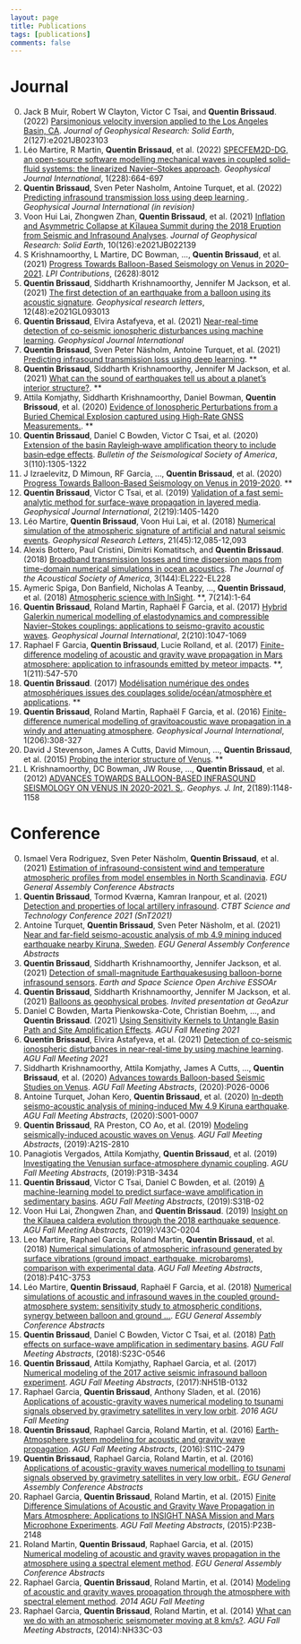 ```yaml
---
layout: page
title: Publications
tags: [publications]
comments: false
---
```


Journal
=====

0. Jack B Muir, Robert W Clayton, Victor C Tsai, and **Quentin Brissaud**. (2022) [Parsimonious velocity inversion applied to the Los Angeles Basin, CA](https://agupubs.onlinelibrary.wiley.com/doi/abs/10.1029/2021JB023103). *Journal of Geophysical Research: Solid Earth*, 2(127):e2021JB023103
1. Léo Martire, R Martin, **Quentin Brissaud**, et al. (2022) [SPECFEM2D-DG, an open-source software modelling mechanical waves in coupled solid–fluid systems: the linearized Navier–Stokes approach](https://academic.oup.com/gji/article-abstract/228/1/664/6342174). *Geophysical Journal International*, 1(228):664-697
2. **Quentin Brissaud**, Sven Peter Nasholm, Antoine Turquet, et al. (2022) [Predicting infrasound transmission loss using deep learning ](https://www.essoar.org/doi/10.1002/essoar.10509609.1). *Geophysical Journal International (in revision)*
3. Voon Hui Lai, Zhongwen Zhan, **Quentin Brissaud**, et al. (2021) [Inflation and Asymmetric Collapse at Kīlauea Summit during the 2018 Eruption from Seismic and Infrasound Analyses](https://agupubs.onlinelibrary.wiley.com/doi/abs/10.1029/2021JB022139). *Journal of Geophysical Research: Solid Earth*, 10(126):e2021JB022139
4. S Krishnamoorthy, L Martire, DC Bowman, ..., **Quentin Brissaud**, et al. (2021) [Progress Towards Balloon-Based Seismology on Venus in 2020–2021](https://ui.adsabs.harvard.edu/abs/2021LPICo2628.8012K/abstract). *LPI Contributions*, (2628):8012
5. **Quentin Brissaud**, Siddharth Krishnamoorthy, Jennifer M Jackson, et al. (2021) [The first detection of an earthquake from a balloon using its acoustic signature](https://agupubs.onlinelibrary.wiley.com/doi/abs/10.1029/2021GL093013). *Geophysical research letters*, 12(48):e2021GL093013
6. **Quentin Brissaud**, Elvira Astafyeva, et al. (2021) [Near-real-time detection of co-seismic ionospheric disturbances using machine learning](https://academic.oup.com/gji/advance-article-abstract/doi/10.1093/gji/ggac167/6576768). *Geophysical Journal International*
7. **Quentin Brissaud**, Sven Peter Näsholm, Antoine Turquet, et al. (2021) [Predicting infrasound transmission loss using deep learning](https://www.essoar.org/doi/abs/10.1002/essoar.10509609.1). **
8. **Quentin Brissaud**, Siddharth Krishnamoorthy, Jennifer M Jackson, et al. (2021) [What can the sound of earthquakes tell us about a planet’s interior structure?](https://authors.library.caltech.edu/112375/). **
9. Attila Komjathy, Siddharth Krishnamoorthy, Daniel Bowman, **Quentin Brissoud**, et al. (2020) [Evidence of Ionospheric Perturbations from a Buried Chemical Explosion captured using High-Rate GNSS Measurements.](https://www.osti.gov/servlets/purl/1832630). **
10. **Quentin Brissaud**, Daniel C Bowden, Victor C Tsai, et al. (2020) [Extension of the basin Rayleigh‐wave amplification theory to include basin‐edge effects](https://pubs.geoscienceworld.org/ssa/bssa/article-abstract/110/3/1305/583439). *Bulletin of the Seismological Society of America*, 3(110):1305-1322
11. J Izraelevitz, D Mimoun, RF Garcia, ..., **Quentin Brissaud**, et al. (2020) [Progress Towards Balloon-Based Seismology on Venus in 2019-2020](https://scholar.google.com/scholar?cluster=12724812846873797812&hl=en&oi=scholarr). **
12. **Quentin Brissaud**, Victor C Tsai, et al. (2019) [Validation of a fast semi-analytic method for surface-wave propagation in layered media](https://academic.oup.com/gji/article-abstract/219/2/1405/5561445). *Geophysical Journal International*, 2(219):1405-1420
13. Léo Martire, **Quentin Brissaud**, Voon Hui Lai, et al. (2018) [Numerical simulation of the atmospheric signature of artificial and natural seismic events](https://agupubs.onlinelibrary.wiley.com/doi/abs/10.1029/2018GL080485). *Geophysical Research Letters*, 21(45):12,085-12,093
14. Alexis Bottero, Paul Cristini, Dimitri Komatitsch, and **Quentin Brissaud**. (2018) [Broadband transmission losses and time dispersion maps from time-domain numerical simulations in ocean acoustics](https://asa.scitation.org/doi/abs/10.1121/1.5055787). *The Journal of the Acoustical Society of America*, 3(144):EL222-EL228
15. Aymeric Spiga, Don Banfield, Nicholas A Teanby, ..., **Quentin Brissaud**, et al. (2018) [Atmospheric science with InSight](https://link.springer.com/article/10.1007/s11214-018-0543-0). **, 7(214):1-64
16. **Quentin Brissaud**, Roland Martin, Raphaël F Garcia, et al. (2017) [Hybrid Galerkin numerical modelling of elastodynamics and compressible Navier–Stokes couplings: applications to seismo-gravito acoustic waves](https://academic.oup.com/gji/article-abstract/210/2/1047/3798201). *Geophysical Journal International*, 2(210):1047-1069
17. Raphael F Garcia, **Quentin Brissaud**, Lucie Rolland, et al. (2017) [Finite-difference modeling of acoustic and gravity wave propagation in Mars atmosphere: application to infrasounds emitted by meteor impacts](https://link.springer.com/article/10.1007/s11214-016-0324-6). **, 1(211):547-570
18. **Quentin Brissaud**. (2017) [Modélisation numérique des ondes atmosphériques issues des couplages solide/océan/atmosphère et applications](https://www.theses.fr/2017ESAE0016). **
19. **Quentin Brissaud**, Roland Martin, Raphaël F Garcia, et al. (2016) [Finite-difference numerical modelling of gravitoacoustic wave propagation in a windy and attenuating atmosphere](https://academic.oup.com/gji/article-abstract/206/1/308/2606497). *Geophysical Journal International*, 1(206):308-327
20. David J Stevenson, James A Cutts, David Mimoun, ..., **Quentin Brissaud**, et al. (2015) [Probing the interior structure of Venus](https://authors.library.caltech.edu/59019/). **
21. L Krishnamoorthy, DC Bowman, JW Rouse, ..., **Quentin Brissaud**, et al. (2012) [ADVANCES TOWARDS BALLOON-BASED INFRASOUND SEISMOLOGY ON VENUS IN 2020-2021. S.](https://www.hou.usra.edu/meetings/lpsc2022/pdf/2308.pdf). *Geophys. J. Int*, 2(189):1148-1158

Conference
=====

0. Ismael Vera Rodriguez, Sven Peter Näsholm, **Quentin Brissaud**, et al. (2021) [Estimation of infrasound-consistent wind and temperature atmospheric profiles from model ensembles in North Scandinavia](https://ui.adsabs.harvard.edu/abs/2021EGUGA..23.1384R/abstract). *EGU General Assembly Conference Abstracts*
1. **Quentin Brissaud**, Tormod Kværna, Kamran Iranpour, et al. (2021) [Detection and properties of local artillery infrasound](https://conferences.ctbto.org/event/7/book-of-abstracts.pdf). *CTBT Science and Technology Conference 2021 (SnT2021)*
2. Antoine Turquet, **Quentin Brissaud**, Sven Peter Näsholm, et al. (2021) [Near and far-field seismo-acoustic analysis of mb 4.9 mining induced earthquake nearby Kiruna, Sweden](https://ui.adsabs.harvard.edu/abs/2021EGUGA..23.8343T/abstract). *EGU General Assembly Conference Abstracts*
3. **Quentin Brissaud**, Siddharth Krishnamoorthy, Jennifer Jackson, et al. (2021) [Detection of small-magnitude Earthquakesusing balloon-borne infrasound sensors](https://search.proquest.com/openview/29dca140816441e75368bfb1a4038493/1?pq-origsite=gscholar&cbl=4882998). *Earth and Space Science Open Archive ESSOAr*
4. **Quentin Brissaud**, Siddharth Krishnamoorthy, Jennifer M Jackson, et al. (2021) [Balloons as geophysical probes](https://geoazur.oca.eu/fr/agenda-geoazur). *Invited presentation at GeoAzur*
5. Daniel C Bowden, Marta Pienkowska-Cote, Christian Boehm, ..., and **Quentin Brissaud**. (2021) [Using Sensitivity Kernels to Untangle Basin Path and Site Amplification Effects](https://agu.confex.com/agu/fm21/meetingapp.cgi/Paper/902303). *AGU Fall Meeting 2021*
6. **Quentin Brissaud**, Elvira Astafyeva, et al. (2021) [Detection of co-seismic ionospheric disturbances in near-real-time by using machine learning](https://agu.confex.com/agu/fm21/meetingapp.cgi/Paper/889649). *AGU Fall Meeting 2021*
7. Siddharth Krishnamoorthy, Attila Komjathy, James A Cutts, ..., **Quentin Brissaud**, et al. (2020) [Advances towards Balloon-based Seismic Studies on Venus](https://ui.adsabs.harvard.edu/abs/2020AGUFMP026.0006K/abstract). *AGU Fall Meeting Abstracts*, (2020):P026-0006
8. Antoine Turquet, Johan Kero, **Quentin Brissaud**, et al. (2020) [In-depth seismo-acoustic analysis of mining-induced Mw 4.9 Kiruna earthquake](https://ui.adsabs.harvard.edu/abs/2020AGUFMS001.0007T/abstract). *AGU Fall Meeting Abstracts*, (2020):S001-0007
9. **Quentin Brissaud**, RA Preston, CO Ao, et al. (2019) [Modeling seismically-induced acoustic waves on Venus](https://ui.adsabs.harvard.edu/abs/2019AGUFM.A21S2810B/abstract). *AGU Fall Meeting Abstracts*, (2019):A21S-2810
10. Panagiotis Vergados, Attila Komjathy, **Quentin Brissaud**, et al. (2019) [Investigating the Venusian surface-atmosphere dynamic coupling](https://ui.adsabs.harvard.edu/abs/2019AGUFM.P31B3434V/abstract). *AGU Fall Meeting Abstracts*, (2019):P31B-3434
11. **Quentin Brissaud**, Victor C Tsai, Daniel C Bowden, et al. (2019) [A machine-learning model to predict surface-wave amplification in sedimentary basins](https://ui.adsabs.harvard.edu/abs/2019AGUFM.S31B..02B/abstract). *AGU Fall Meeting Abstracts*, (2019):S31B-02
12. Voon Hui Lai, Zhongwen Zhan, and **Quentin Brissaud**. (2019) [Insight on the Kilauea caldera evolution through the 2018 earthquake sequence](https://ui.adsabs.harvard.edu/abs/2019AGUFM.V43C0204L/abstract). *AGU Fall Meeting Abstracts*, (2019):V43C-0204
13. Leo Martire, Raphael Garcia, Roland Martin, **Quentin Brissaud**, et al. (2018) [Numerical simulations of atmospheric infrasound generated by surface vibrations (ground impact, earthquake, microbaroms), comparison with experimental data](https://ui.adsabs.harvard.edu/abs/2018AGUFM.P41C3753M/abstract). *AGU Fall Meeting Abstracts*, (2018):P41C-3753
14. Léo Martire, **Quentin Brissaud**, Raphaël F Garcia, et al. (2018) [Numerical simulations of acoustic and infrasound waves in the coupled ground-atmosphere system: sensitivity study to atmospheric conditions, synergy between balloon and ground …](https://ui.adsabs.harvard.edu/abs/2018EGUGA..20.3254M/abstract). *EGU General Assembly Conference Abstracts*
15. **Quentin Brissaud**, Daniel C Bowden, Victor C Tsai, et al. (2018) [Path effects on surface-wave amplification in sedimentary basins](https://ui.adsabs.harvard.edu/abs/2018AGUFM.S23C0546B/abstract). *AGU Fall Meeting Abstracts*, (2018):S23C-0546
16. **Quentin Brissaud**, Attila Komjathy, Raphael Garcia, et al. (2017) [Numerical modeling of the 2017 active seismic infrasound balloon experiment](https://ui.adsabs.harvard.edu/abs/2017AGUFMNH51B0132B/abstract). *AGU Fall Meeting Abstracts*, (2017):NH51B-0132
17. Raphael Garcia, **Quentin Brissaud**, Anthony Sladen, et al. (2016) [Applications of acoustic-gravity waves numerical modeling to tsunami signals observed by gravimetry satellites in very low orbit](https://agu.confex.com/agu/fm16/meetingapp.cgi/Paper/176308). *2016 AGU Fall Meeting*
18. **Quentin Brissaud**, Raphael Garcia, Roland Martin, et al. (2016) [Earth-Atmosphere system modeling for acoustic and gravity wave propagation](https://ui.adsabs.harvard.edu/abs/2016AGUFM.S11C2479B/abstract). *AGU Fall Meeting Abstracts*, (2016):S11C-2479
19. **Quentin Brissaud**, Raphael Garcia, Roland Martin, et al. (2016) [Applications of acoustic-gravity waves numerical modelling to tsunami signals observed by gravimetry satellites in very low orbit.](https://ui.adsabs.harvard.edu/abs/2016EGUGA..1812556B/abstract). *EGU General Assembly Conference Abstracts*
20. Raphael Garcia, **Quentin Brissaud**, Roland Martin, et al. (2015) [Finite Difference Simulations of Acoustic and Gravity Wave Propagation in Mars Atmosphere: Applications to INSIGHT NASA Mission and Mars Microphone Experiments](https://ui.adsabs.harvard.edu/abs/2015AGUFM.P23B2148G/abstract). *AGU Fall Meeting Abstracts*, (2015):P23B-2148
21. Roland Martin, **Quentin Brissaud**, Raphael Garcia, et al. (2015) [Numerical modeling of acoustic and gravity waves propagation in the atmosphere using a spectral element method](https://ui.adsabs.harvard.edu/abs/2015EGUGA..17.6147M/abstract). *EGU General Assembly Conference Abstracts*
22. Raphael Garcia, **Quentin Brissaud**, Roland Martin, et al. (2014) [Modeling of acoustic and gravity waves propagation through the atmosphere with spectral element method](https://agu.confex.com/agu/fm14/meetingapp.cgi/Paper/27484). *2014 AGU Fall Meeting*
23. Raphael Garcia, **Quentin Brissaud**, Roland Martin, et al. (2014) [What can we do with an atmospheric seismometer moving at 8 km/s?](https://ui.adsabs.harvard.edu/abs/2014AGUFMNH33C..03G/abstract). *AGU Fall Meeting Abstracts*, (2014):NH33C-03


